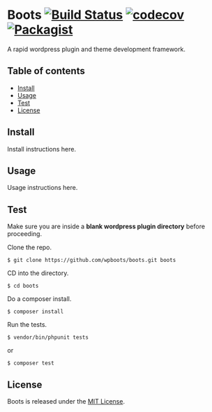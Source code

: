 Boots [![Build Status](https://travis-ci.org/wpboots/boots.svg?branch=master)](https://travis-ci.org/wpboots/boots) [![codecov](https://codecov.io/gh/wpboots/boots/branch/master/graph/badge.svg)](https://codecov.io/gh/wpboots/boots) [![Packagist](https://img.shields.io/packagist/v/boots/boots.svg)](https://packagist.org/packages/boots/boots)
======
A rapid wordpress plugin and theme development framework.

## Table of contents

- [Install](#install)
- [Usage](#usage)
- [Test](#test)
- [License](#license)

## Install

Install instructions here.

## Usage

Usage instructions here.

## Test
Make sure you are inside a **blank wordpress plugin directory** before proceeding.

Clone the repo.
```shell
$ git clone https://github.com/wpboots/boots.git boots
```
CD into the directory.
```shell
$ cd boots
```
Do a composer install.
```shell
$ composer install
```
Run the tests.
```shell
$ vendor/bin/phpunit tests
```
or
```shell
$ composer test
```

## License

Boots is released under the [MIT License](http://opensource.org/licenses/MIT).
